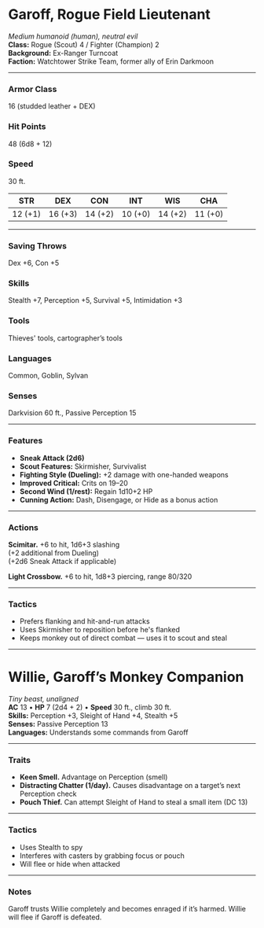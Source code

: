 # Garoff, Rogue Field Lieutenant

*Medium humanoid (human), neutral evil*  
**Class:** Rogue (Scout) 4 / Fighter (Champion) 2  
**Background:** Ex-Ranger Turncoat  
**Faction:** Watchtower Strike Team, former ally of Erin Darkmoon

---

### Armor Class  
16 (studded leather + DEX)

### Hit Points  
48 (6d8 + 12)

### Speed  
30 ft.

| STR | DEX | CON | INT | WIS | CHA |
|-----|-----|-----|-----|-----|-----|
| 12 (+1) | 16 (+3) | 14 (+2) | 10 (+0) | 14 (+2) | 11 (+0) |

---

### Saving Throws  
Dex +6, Con +5  
### Skills  
Stealth +7, Perception +5, Survival +5, Intimidation +3  
### Tools  
Thieves' tools, cartographer’s tools  
### Languages  
Common, Goblin, Sylvan  
### Senses  
Darkvision 60 ft., Passive Perception 15

---

### Features

- **Sneak Attack (2d6)**  
- **Scout Features:** Skirmisher, Survivalist  
- **Fighting Style (Dueling):** +2 damage with one-handed weapons  
- **Improved Critical:** Crits on 19–20  
- **Second Wind (1/rest):** Regain 1d10+2 HP  
- **Cunning Action:** Dash, Disengage, or Hide as a bonus action

---

### Actions

**Scimitar.** +6 to hit, 1d6+3 slashing  
(+2 additional from Dueling)  
(+2d6 Sneak Attack if applicable)

**Light Crossbow.** +6 to hit, 1d8+3 piercing, range 80/320

---

### Tactics

- Prefers flanking and hit-and-run attacks  
- Uses Skirmisher to reposition before he's flanked  
- Keeps monkey out of direct combat — uses it to scout and steal

---

# Willie, Garoff’s Monkey Companion

*Tiny beast, unaligned*  
**AC** 13 • **HP** 7 (2d4 + 2) • **Speed** 30 ft., climb 30 ft.  
**Skills:** Perception +3, Sleight of Hand +4, Stealth +5  
**Senses:** Passive Perception 13  
**Languages:** Understands some commands from Garoff

---

### Traits

- **Keen Smell.** Advantage on Perception (smell)  
- **Distracting Chatter (1/day).** Causes disadvantage on a target’s next Perception check  
- **Pouch Thief.** Can attempt Sleight of Hand to steal a small item (DC 13)

---

### Tactics

- Uses Stealth to spy  
- Interferes with casters by grabbing focus or pouch  
- Will flee or hide when attacked

---

### Notes

Garoff trusts Willie completely and becomes enraged if it’s harmed. Willie will flee if Garoff is defeated.